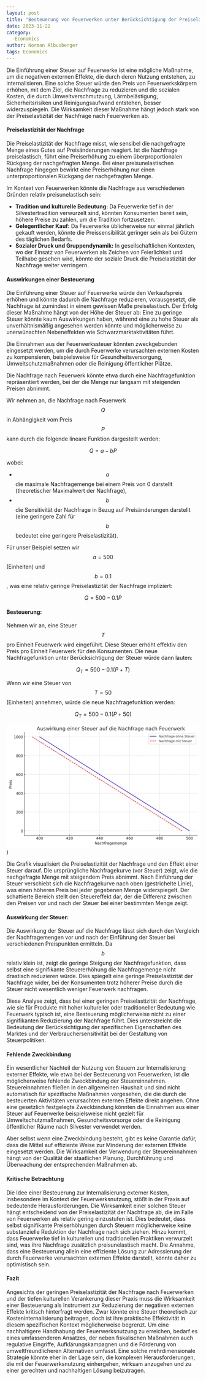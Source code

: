 ```yaml
---
layout: post
title: "Besteuerung von Feuerwerken unter Berücksichtigung der Preiselastizität der Nachfrage"
date: 2023-11-22
category:
  -Economics
author: Norman Albusberger
tags: Economics
---
```


Die Einführung einer Steuer auf Feuerwerke ist eine mögliche Maßnahme, um die negativen externen Effekte, die durch deren Nutzung entstehen, zu internalisieren. Eine solche Steuer würde den Preis von Feuerwerkskörpern erhöhen, mit dem Ziel, die Nachfrage zu reduzieren und die sozialen Kosten, die durch Umweltverschmutzung, Lärmbelästigung, Sicherheitsrisiken und Reinigungsaufwand entstehen, besser widerzuspiegeln. Die Wirksamkeit dieser Maßnahme hängt jedoch stark von der Preiselastizität der Nachfrage nach Feuerwerken ab.

#### Preiselastizität der Nachfrage

Die Preiselastizität der Nachfrage misst, wie sensibel die nachgefragte Menge eines Gutes auf Preisänderungen reagiert. Ist die Nachfrage preiselastisch, führt eine Preiserhöhung zu einem überproportionalen Rückgang der nachgefragten Menge. Bei einer preisunelastischen Nachfrage hingegen bewirkt eine Preiserhöhung nur einen unterproportionalen Rückgang der nachgefragten Menge.

Im Kontext von Feuerwerken könnte die Nachfrage aus verschiedenen Gründen relativ preisunelastisch sein:

- **Tradition und kulturelle Bedeutung:** Da Feuerwerke tief in der Silvestertradition verwurzelt sind, könnten Konsumenten bereit sein, höhere Preise zu zahlen, um die Tradition fortzusetzen.
- **Gelegentlicher Kauf:** Da Feuerwerke üblicherweise nur einmal jährlich gekauft werden, könnte die Preissensibilität geringer sein als bei Gütern des täglichen Bedarfs.
- **Sozialer Druck und Gruppendynamik:** In gesellschaftlichen Kontexten, wo der Einsatz von Feuerwerken als Zeichen von Feierlichkeit und Teilhabe gesehen wird, könnte der soziale Druck die Preiselastizität der Nachfrage weiter verringern.

#### Auswirkungen einer Besteuerung

Die Einführung einer Steuer auf Feuerwerke würde den Verkaufspreis erhöhen und könnte dadurch die Nachfrage reduzieren, vorausgesetzt, die Nachfrage ist zumindest in einem gewissen Maße preiselastisch. Der Erfolg dieser Maßnahme hängt von der Höhe der Steuer ab: Eine zu geringe Steuer könnte kaum Auswirkungen haben, während eine zu hohe Steuer als unverhältnismäßig angesehen werden könnte und möglicherweise zu unerwünschten Nebeneffekten wie Schwarzmarktaktivitäten führt.

Die Einnahmen aus der Feuerwerkssteuer könnten zweckgebunden eingesetzt werden, um die durch Feuerwerke verursachten externen Kosten zu kompensieren, beispielsweise für Gesundheitsversorgung, Umweltschutzmaßnahmen oder die Reinigung öffentlicher Plätze.

Die Nachfrage nach Feuerwerk könnte etwa durch eine Nachfragefunktion repräsentiert werden, bei der die Menge nur langsam mit steigenden Preisen abnimmt.

Wir nehmen an, die Nachfrage nach Feuerwerk $$  Q  $$ in Abhängigkeit vom Preis $$  P  $$ kann durch die folgende lineare Funktion dargestellt werden:

$$ Q = a - bP $$

wobei:
- $$  a  $$ die maximale Nachfragemenge bei einem Preis von 0 darstellt (theoretischer Maximalwert der Nachfrage),
- $$ b $$ die Sensitivität der Nachfrage in Bezug auf Preisänderungen darstellt (eine geringere Zahl für $$ b $$ bedeutet eine geringere Preiselastizität).

Für unser Beispiel setzen wir $$  a = 500 $$  (Einheiten) und $$  b = 0.1 $$ , was eine relativ geringe Preiselastizität der Nachfrage impliziert:

$$  Q = 500 - 0.1P $$ 

#### Besteuerung:

Nehmen wir an, eine Steuer $$  T $$  pro Einheit Feuerwerk wird eingeführt. Diese Steuer erhöht effektiv den Preis pro Einheit Feuerwerk für den Konsumenten. Die neue Nachfragefunktion unter Berücksichtigung der Steuer würde dann lauten:

$$  Q_T = 500 - 0.1(P + T) $$ 

Wenn wir eine Steuer von $$  T = 50 $$  (Einheiten) annehmen, würde die neue Nachfragefunktion werden:

$$  Q_T = 500 - 0.1(P + 50) $$ 


![Nachfrage nach Feuerwerk](/assets%2Fimg%2Fblog%2Fnachfrage-nach-feuerwerk.png))

Die Grafik visualisiert die Preiselastizität der Nachfrage und den Effekt einer Steuer darauf. Die ursprüngliche Nachfragekurve (vor Steuer) zeigt, wie die nachgefragte Menge mit steigendem Preis abnimmt. Nach Einführung der Steuer verschiebt sich die Nachfragekurve nach oben (gestrichelte Linie), was einen höheren Preis bei jeder gegebenen Menge widerspiegelt. Der schattierte Bereich stellt den Steuereffekt dar, der die Differenz zwischen den Preisen vor und nach der Steuer bei einer bestimmten Menge zeigt.

#### Auswirkung der Steuer:

Die Auswirkung der Steuer auf die Nachfrage lässt sich durch den Vergleich der Nachfragemengen vor und nach der Einführung der Steuer bei verschiedenen Preispunkten ermitteln. Da $$  b $$  relativ klein ist, zeigt die geringe Steigung der Nachfragefunktion, dass selbst eine signifikante Steuererhöhung die Nachfragemenge nicht drastisch reduzieren würde. Dies spiegelt eine geringe Preiselastizität der Nachfrage wider, bei der Konsumenten trotz höherer Preise durch die Steuer nicht wesentlich weniger Feuerwerk nachfragen.

Diese Analyse zeigt, dass bei einer geringen Preiselastizität der Nachfrage, wie sie für Produkte mit hoher kultureller oder traditioneller Bedeutung wie Feuerwerk typisch ist, eine Besteuerung möglicherweise nicht zu einer signifikanten Reduzierung der Nachfrage führt. Dies unterstreicht die Bedeutung der Berücksichtigung der spezifischen Eigenschaften des Marktes und der Verbrauchersensitivität bei der Gestaltung von Steuerpolitiken.

#### Fehlende Zweckbindung

Ein wesentlicher Nachteil der Nutzung von Steuern zur Internalisierung externer Effekte, wie etwa bei der Besteuerung von Feuerwerken, ist die möglicherweise fehlende Zweckbindung der Steuereinnahmen. Steuereinnahmen fließen in den allgemeinen Haushalt und sind nicht automatisch für spezifische Maßnahmen vorgesehen, die die durch die besteuerten Aktivitäten verursachten externen Effekte direkt angehen. Ohne eine gesetzlich festgelegte Zweckbindung könnten die Einnahmen aus einer Steuer auf Feuerwerke beispielsweise nicht gezielt für Umweltschutzmaßnahmen, Gesundheitsvorsorge oder die Reinigung öffentlicher Räume nach Silvester verwendet werden.

Aber selbst wenn eine Zweckbindung besteht, gibt es keine Garantie dafür, dass die Mittel auf effiziente Weise zur Minderung der externen Effekte eingesetzt werden. Die Wirksamkeit der Verwendung der Steuereinnahmen hängt von der Qualität der staatlichen Planung, Durchführung und Überwachung der entsprechenden Maßnahmen ab.


 #### Kritische Betrachtung
Die Idee einer Besteuerung zur Internalisierung externer Kosten, insbesondere im Kontext der Feuerwerksnutzung, stößt in der Praxis auf bedeutende Herausforderungen. Die Wirksamkeit einer solchen Steuer hängt entscheidend von der Preiselastizität der Nachfrage ab, die im Falle von Feuerwerken als relativ gering einzustufen ist. Dies bedeutet, dass selbst signifikante Preiserhöhungen durch Steuern möglicherweise keine substanzielle Reduktion der Nachfrage nach sich ziehen. Hinzu kommt, dass Feuerwerke tief in kulturellen und traditionellen Praktiken verwurzelt sind, was ihre Nachfrage zusätzlich preisunelastisch macht. Die Annahme, dass eine Besteuerung allein eine effiziente Lösung zur Adressierung der durch Feuerwerke verursachten externen Effekte darstellt, könnte daher zu optimistisch sein.

#### Fazit
Angesichts der geringen Preiselastizität der Nachfrage nach Feuerwerken und der tiefen kulturellen Verankerung dieser Praxis muss die Wirksamkeit einer Besteuerung als Instrument zur Reduzierung der negativen externen Effekte kritisch hinterfragt werden. Zwar könnte eine Steuer theoretisch zur Kosteninternalisierung beitragen, doch ist ihre praktische Effektivität in diesem spezifischen Kontext möglicherweise begrenzt. Um eine nachhaltigere Handhabung der Feuerwerksnutzung zu erreichen, bedarf es eines umfassenderen Ansatzes, der neben fiskalischen Maßnahmen auch regulative Eingriffe, Aufklärungskampagnen und die Förderung von umweltfreundlicheren Alternativen umfasst. Eine solche mehrdimensionale Strategie könnte eher in der Lage sein, die komplexen Herausforderungen, die mit der Feuerwerksnutzung einhergehen, wirksam anzugehen und zu einer gerechten und nachhaltigen Lösung beizutragen.



